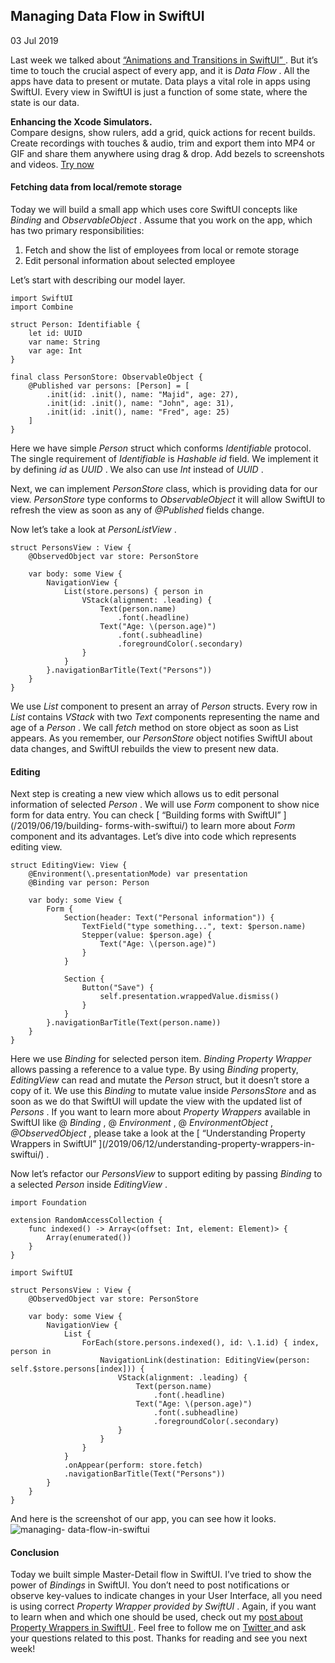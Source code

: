 ##  Managing Data Flow in SwiftUI

03 Jul 2019

Last week we talked about [ “Animations and Transitions in SwiftUI”
](/2019/06/26/animations-in-swiftui/) . But it’s time to touch the crucial
aspect of every app, and it is _Data Flow_ . All the apps have data to present
or mutate. Data plays a vital role in apps using SwiftUI. Every view in
SwiftUI is just a function of some state, where the state is our data.

**Enhancing the Xcode Simulators.**  
Compare designs, show rulers, add a grid, quick actions for recent builds.
Create recordings with touches & audio, trim and export them into MP4 or GIF
and share them anywhere using drag & drop. Add bezels to screenshots and
videos. [ Try now ](https://gumroad.com/a/931293139/ftvbh)

####  Fetching data from local/remote storage

Today we will build a small app which uses core SwiftUI concepts like
_Binding_ and _ObservableObject_ . Assume that you work on the app, which has
two primary responsibilities:

  1. Fetch and show the list of employees from local or remote storage 
  2. Edit personal information about selected employee 

Let’s start with describing our model layer.

    
    
    import SwiftUI
    import Combine
    
    struct Person: Identifiable {
        let id: UUID
        var name: String
        var age: Int
    }
    
    final class PersonStore: ObservableObject {
        @Published var persons: [Person] = [
            .init(id: .init(), name: "Majid", age: 27),
            .init(id: .init(), name: "John", age: 31),
            .init(id: .init(), name: "Fred", age: 25)
        ]
    }
    

Here we have simple _Person_ struct which conforms _Identifiable_ protocol.
The single requirement of _Identifiable_ is _Hashable_ _id_ field. We
implement it by defining _id_ as _UUID_ . We also can use _Int_ instead of
_UUID_ .

Next, we can implement _PersonStore_ class, which is providing data for our
view. _PersonStore_ type conforms to _ObservableObject_ it will allow SwiftUI
to refresh the view as soon as any of _@Published_ fields change.

Now let’s take a look at _PersonListView_ .

    
    
    struct PersonsView : View {
        @ObservedObject var store: PersonStore
    
        var body: some View {
            NavigationView {
                List(store.persons) { person in
                    VStack(alignment: .leading) {
                        Text(person.name)
                            .font(.headline)
                        Text("Age: \(person.age)")
                            .font(.subheadline)
                            .foregroundColor(.secondary)
                    }
                }
            }.navigationBarTitle(Text("Persons"))
        }
    }
    

We use _List_ component to present an array of _Person_ structs. Every row in
_List_ contains _VStack_ with two _Text_ components representing the name and
age of a _Person_ . We call _fetch_ method on store object as soon as List
appears. As you remember, our _PersonStore_ object notifies SwiftUI about data
changes, and SwiftUI rebuilds the view to present new data.

####  Editing

Next step is creating a new view which allows us to edit personal information
of selected _Person_ . We will use _Form_ component to show nice form for data
entry. You can check [ “Building forms with SwiftUI” ](/2019/06/19/building-
forms-with-swiftui/) to learn more about _Form_ component and its advantages.
Let’s dive into code which represents editing view.

    
    
    struct EditingView: View {
        @Environment(\.presentationMode) var presentation
        @Binding var person: Person
    
        var body: some View {
            Form {
                Section(header: Text("Personal information")) {
                    TextField("type something...", text: $person.name)
                    Stepper(value: $person.age) {
                        Text("Age: \(person.age)")
                    }
                }
    
                Section {
                    Button("Save") {
                        self.presentation.wrappedValue.dismiss()
                    }
                }
            }.navigationBarTitle(Text(person.name))
        }
    }
    

Here we use _Binding_ for selected person item. _Binding Property Wrapper_
allows passing a reference to a value type. By using _Binding_ property,
_EditingView_ can read and mutate the _Person_ struct, but it doesn’t store a
copy of it. We use this _Binding_ to mutate value inside _PersonsStore_ and as
soon as we do that SwiftUI will update the view with the updated list of
_Persons_ . If you want to learn more about _Property Wrappers_ available in
SwiftUI like @ _Binding_ , @ _Environment_ , @ _EnvironmentObject_ ,
_@ObservedObject_ , please take a look at the [ “Understanding Property
Wrappers in SwiftUI” ](/2019/06/12/understanding-property-wrappers-in-
swiftui/) .

Now let’s refactor our _PersonsView_ to support editing by passing _Binding_
to a selected _Person_ inside _EditingView_ .

    
    
    import Foundation
    
    extension RandomAccessCollection {
        func indexed() -> Array<(offset: Int, element: Element)> {
            Array(enumerated())
        }
    }
    
    import SwiftUI
    
    struct PersonsView : View {
        @ObservedObject var store: PersonStore
    
        var body: some View {
            NavigationView {
                List {
                    ForEach(store.persons.indexed(), id: \.1.id) { index, person in
                        NavigationLink(destination: EditingView(person: self.$store.persons[index])) {
                            VStack(alignment: .leading) {
                                Text(person.name)
                                    .font(.headline)
                                Text("Age: \(person.age)")
                                    .font(.subheadline)
                                    .foregroundColor(.secondary)
                            }
                        }
                    }
                }
                .onAppear(perform: store.fetch)
                .navigationBarTitle(Text("Persons"))
            }
        }
    }
    

And here is the screenshot of our app, you can see how it looks. ![managing-
data-flow-in-swiftui](/public/managing-data-flow-in-swiftui.png)

####  Conclusion

Today we built simple Master-Detail flow in SwiftUI. I’ve tried to show the
power of _Bindings_ in SwiftUI. You don’t need to post notifications or
observe key-values to indicate changes in your User Interface, all you need is
using correct _Property Wrapper provided by SwiftUI_ . Again, if you want to
learn when and which one should be used, check out my [ post about Property
Wrappers in SwiftUI ](/2019/06/12/understanding-property-wrappers-in-swiftui/)
. Feel free to follow me on [ Twitter ](https://twitter.com/mecid) and ask
your questions related to this post. Thanks for reading and see you next week!

